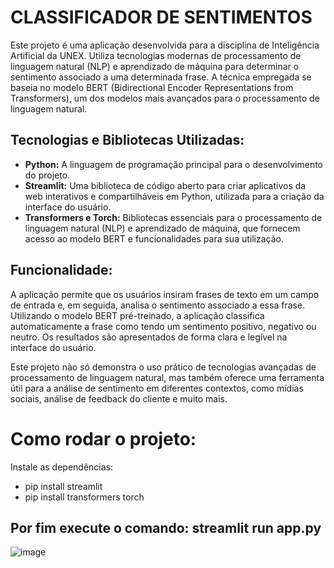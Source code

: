 # CLASSIFICADOR DE SENTIMENTOS

Este projeto é uma aplicação desenvolvida para a disciplina de Inteligência Artificial da UNEX. Utiliza tecnologias modernas de processamento de linguagem natural (NLP) e aprendizado de máquina para determinar o sentimento associado a uma determinada frase. A técnica empregada se baseia no modelo BERT (Bidirectional Encoder Representations from Transformers), um dos modelos mais avançados para o processamento de linguagem natural.

## Tecnologias e Bibliotecas Utilizadas:

- **Python:** A linguagem de programação principal para o desenvolvimento do projeto.
- **Streamlit:** Uma biblioteca de código aberto para criar aplicativos da web interativos e compartilháveis em Python, utilizada para a criação da interface do usuário.
- **Transformers e Torch:** Bibliotecas essenciais para o processamento de linguagem natural (NLP) e aprendizado de máquina, que fornecem acesso ao modelo BERT e funcionalidades para sua utilização.

## Funcionalidade:

A aplicação permite que os usuários insiram frases de texto em um campo de entrada e, em seguida, analisa o sentimento associado a essa frase. Utilizando o modelo BERT pré-treinado, a aplicação classifica automaticamente a frase como tendo um sentimento positivo, negativo ou neutro. Os resultados são apresentados de forma clara e legível na interface do usuário.

Este projeto não só demonstra o uso prático de tecnologias avançadas de processamento de linguagem natural, mas também oferece uma ferramenta útil para a análise de sentimento em diferentes contextos, como mídias sociais, análise de feedback do cliente e muito mais.

# Como rodar o projeto:
Instale as dependências:
- pip install streamlit
- pip install transformers torch

## Por fim execute o comando: **streamlit run app.py**

![image](https://github.com/GabryelKadmo/Projeto-I.A/assets/65462410/929f84fb-cb74-48ac-91d4-14c7086f9c4d)
